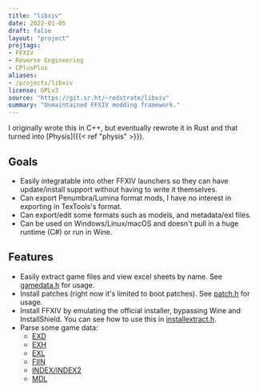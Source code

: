 ```yaml
---
title: "libxiv"
date: 2022-01-05
draft: false
layout: "project"
projtags:
- FFXIV
- Reverse Engineering
- CPlusPlus
aliases:
- /projects/libxiv
license: GPLv3
source: "https://git.sr.ht/~redstrate/libxiv"
summary: "Unmaintained FFXIV modding framework."
---
```


I originally wrote this in C++, but eventually rewrote it in Rust and that turned into
[Physis]({{< ref "physis" >}}).

## Goals
* Easily integratable into other FFXIV launchers so they can have update/install support without having to write it themselves.
* Can export Penumbra/Lumina format mods, I have no interest in exporting in TexTools's format.
* Can export/edit some formats such as models, and metadata/exl files.
* Can be used on Windows/Linux/macOS and doesn't pull in a huge runtime (C#) or run in Wine.

## Features
* Easily extract game files and view excel sheets by name. See [gamedata.h](include/gamedata.h) for usage.
* Install patches (right now it's limited to boot patches). See [patch.h](include/patch.h) for usage.
* Install FFXIV by emulating the official installer, bypassing Wine and InstallShield. You can see how to use this in [installextract.h](include/installextract.h).
* Parse some game data:
  * [EXD](include/exdparser.h)
  * [EXH](include/exhparser.h)
  * [EXL](include/exlparser.h)
  * [FIIN](include/fiinparser.h)
  * [INDEX/INDEX2](include/indexparser.h)
  * [MDL](include/mdlparser.h)
